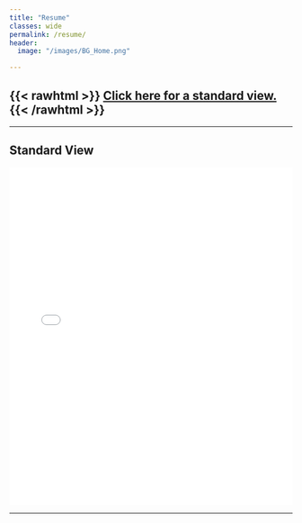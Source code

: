 ```yaml
---
title: "Resume"
classes: wide
permalink: /resume/
header:
  image: "/images/BG_Home.png"

---
```

{{< rawhtml >}}
  <a href="https://thchrischoi.github.io/resume/#standard-view">Click here for a standard view.</a>
{{< /rawhtml >}}
---


---
## Standard View
<embed src="/content/ChoiChristopher_CV_20220504.pdf" type="application/pdf" width="100%" height="600px">


<!-- <img src="{{ site.url }}{{ site.baseurl }}/images/ChoiChristopher_Resume.png" alt=""> -->

---
